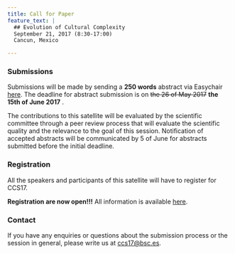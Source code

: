 ```yaml
---
title: Call for Paper
feature_text: |
  ## Evolution of Cultural Complexity
  September 21, 2017 (8:30-17:00)
  Cancun, Mexico 

---
```





### Submissions

Submissions will be made by sending a **250 words** abstract  via Easychair [here](https://easychair.org/conferences/?conf=eec2017). The deadline for abstract submission is on ~~the 26 of May 2017~~ **the 15th of June 2017** . 

The contributions to this satellite will be evaluated by the scientific committee through a peer review process that will evaluate the scientific quality and the relevance to the goal of this session. Notification of accepted abstracts will be communicated by 5 of June for abstracts submitted before the initial deadline.




### Registration

All the speakers and participants of this satellite will have to register for CCS17. 

**Registration are now open!!!** All information is available [here](http://ccs17.unam.mx/registration/new).

### Contact

If you have any enquiries or questions about the submission process or the session in general, please write us at [ccs17@bsc.es](mailto:ccs17@bsc.es).
